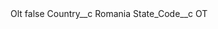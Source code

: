 <?xml version="1.0" encoding="UTF-8"?>
<CustomMetadata xmlns="http://soap.sforce.com/2006/04/metadata" xmlns:xsi="http://www.w3.org/2001/XMLSchema-instance" xmlns:xsd="http://www.w3.org/2001/XMLSchema">
    <label>Olt</label>
    <protected>false</protected>
    <values>
        <field>Country__c</field>
        <value xsi:type="xsd:string">Romania</value>
    </values>
    <values>
        <field>State_Code__c</field>
        <value xsi:type="xsd:string">OT</value>
    </values>
</CustomMetadata>
